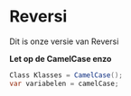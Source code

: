# Reversi
Dit is onze versie van Reversi


**Let op de CamelCase enzo**
``` cs
Class Klasses = CamelCase();
var variabelen = camelCase;

```
